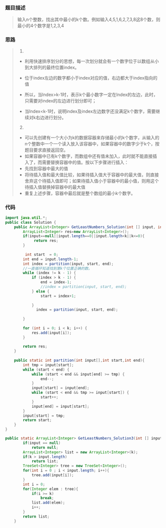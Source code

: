 ### 题目描述

>输入n个整数，找出其中最小的k个数。例如输入4,5,1,6,2,7,3,8这8个数，则最小的4个数字是1,2,3,4

### 思路

>1.
>
>- 利用快速排序划分的思想，每一次划分就会有一个数字位于以数组从小到大排列的最终位置index。
>
>- 位于index左边的数字都小于index对应的值，右边都大于index指向的值
>- 所以，当Index>k-1时，表示k个最小数字一定在Index的左边，此时，只需要对index的左边进行划分即可；
>- 当Index<k-1时，说明index及index左边数字还没满足k个数字，需要继续对k右边进行划分。
>
>2.
>
>- 可以先创建有一个大小为k的数据容器来存储最小的k个数字，从输入的n个整数中一个一个读入放入该容器中，如果容器中的数字少于k个，按题目要求直接返回空。
>- 如果容器中已有k个数字，而数组中还有值未加入，此时就不能直接插入了，而需要替换容器中的值。按以下步骤进行插入：
>  - 先找到容器中最大的值
>  - 将待插入值和最大值比较，如果待插入值大于容器中的最大值，则直接舍弃这个待插入值即可；如果待插入值小于容器中的最小值，则用这个待插入值替换掉容器中的最大值
>  - 重复上述步骤，容器中最后就是整个数组的最小k个数字。
>
>



### 代码

```java
import java.util.*;
public class Solution {
    public ArrayList<Integer> GetLeastNumbers_Solution(int [] input, int k) {
        ArrayList<Integer> res=new ArrayList<Integer>();
        if(input==null||input.length==0||input.length<k||k<=0){
             return res;
        }
            
         int start  = 0;
        int end = input.length-1;
        int index = partition(input, start, end);
        //一直循环知道找到第k个位置正确的数。
        while (index != k - 1) {
            if (index > k - 1) {
                end = index-1;
                //index = partition(input, start, end);
            } else {
                start = index+1;
               
            }
              index = partition(input, start, end);
 
        }
 
        for (int i = 0; i < k; i++) {
            res.add(input[i]);
        }
 
        return res;
    }
      
    public static int partition(int input[],int start,int end){
        int tmp = input[start];
        while (start < end) {
            while (start < end && input[end] >= tmp) {
                end--;
            }
            input[start] = input[end];
            while (start < end && tmp >= input[start]) {
                start++;
            }
            input[end] = input[start];
        }
        input[start] = tmp;
        return start;
    }
}

```

```java
public static ArrayList<Integer> GetLeastNumbers_Solution3(int [] input, int k) {
        if(input == null)
            return null;
        ArrayList<Integer> list = new ArrayList<Integer>(k);
        if(k > input.length)
            return list;
        TreeSet<Integer> tree = new TreeSet<Integer>();
        for(int i = 0 ; i < input.length; i++){
            tree.add(input[i]);
        }
        int i = 0;
        for(Integer elem : tree){
            if(i >= k)
                break;
            list.add(elem);
            i++;
        }
        return list;
    }
```

